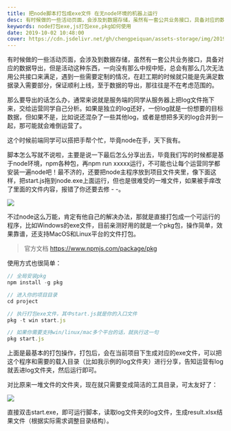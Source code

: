 ```yaml
---
title: 把node脚本打包成exe文件 在无node环境的机器上运行
desc: 有时候做的一些活动页面，会涉及到数据存储，虽然有一套公共业务接口，具备对应的数据导出，但是活动这种东西，一向没有那么中规中矩，总会有那么几次无法用公共接口来满足，遇到一些需要定制的情况，在赶工期的时候就只能是先满足数据录入需要部分，保证顺利上线，至于数据的导出，那往往是不在考虑范围的。
keywords: node打包exe,js打包exe,pkg如何使用
date: 2019-10-02 10:48:00
cover: https://cdn.jsdelivr.net/gh/chengpeiquan/assets-storage/img/2019/10/1.jpg
---
```


有时候做的一些活动页面，会涉及到数据存储，虽然有一套公共业务接口，具备对应的数据导出，但是活动这种东西，一向没有那么中规中矩，总会有那么几次无法用公共接口来满足，遇到一些需要定制的情况，在赶工期的时候就只能是先满足数据录入需要部分，保证顺利上线，至于数据的导出，那往往是不在考虑范围的。

那么要导出的话怎么办，通常来说就是服务端的同学从服务器上把log文件拖下来，交给运营同学自己分析。如果是独立的log还好，一份log就是一份想要的目标数据，但如果不是，比如说还混杂了一些其他log，或者是想把多天的log合并到一起，那可能就会难倒运营了。

这个时候前端同学可以搭把手帮个忙，毕竟node在手，天下我有。

脚本怎么写就不说啦，主要是说一下最后怎么分享出去，毕竟我们写的时候都是基于node环境，npm各种包，再npm run xxxxx运行，不可能也让每个运营同学都安装一遍node吧！最不济的，还要把node主程序放到项目文件夹里，像下面这样，把start.js拖到node.exe上面运行，但也是很难受的一堆文件，如果被手痒改了里面的文件内容，报错了你还要去修 - -。

![](https://cdn.jsdelivr.net/gh/chengpeiquan/assets-storage/img/2021/02/20210216230555.jpg)

不过node这么万能，肯定有他自己的解决办法，那就是直接打包成一个可运行的程序，比如Windows的exe文件，目前亲测好用的就是一个pkg包，操作简单，效果靠谱，还支持MacOS和Linux平台的文件打包。

>官方文档 https://www.npmjs.com/package/pkg

使用方式也很简单：

```javascript
// 全局安装pkg
npm install -g pkg

// 进入你的项目目录
cd project

// 执行打包exe文件，其中start.js就是你的入口文件
pkg -t win start.js

// 如果你需要支持win/linux/mac多个平台的话，就执行这一句
pkg start.js
```


上面是最基本的打包操作，打包后，会在当前项目下生成对应的exe文件，可以把这个程序和需要的载入目录（比如我示例的log文件夹）进行分享，告知运营有log就丢进log文件夹，然后运行即可。

对比原来一堆文件的文件夹，现在就只需要变成简洁的工具目录，可太友好了：

![](https://cdn.jsdelivr.net/gh/chengpeiquan/assets-storage/img/2021/02/20210216230610.jpg)

直接双击start.exe，即可运行脚本，读取log文件夹的log文件，生成result.xlsx结果文件（根据实际需求调整目录结构）。